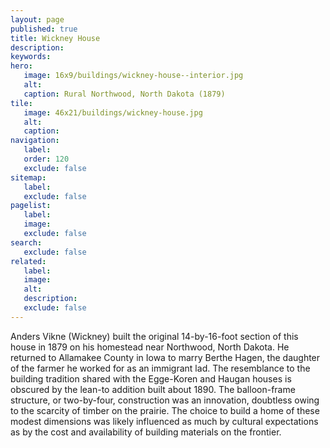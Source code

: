 ```yaml
---
layout: page
published: true
title: Wickney House
description:
keywords:
hero:
   image: 16x9/buildings/wickney-house--interior.jpg
   alt:
   caption: Rural Northwood, North Dakota (1879)
tile:
   image: 46x21/buildings/wickney-house.jpg
   alt:
   caption: 
navigation:
   label:
   order: 120
   exclude: false
sitemap:
   label:
   exclude: false
pagelist:
   label:
   image:
   exclude: false  
search:
   exclude: false
related:
   label:
   image:
   alt:
   description:
   exclude: false
---
```

Anders Vikne (Wickney) built the original 14-by-16-foot section of this house in 1879 on his homestead near Northwood, North Dakota. He returned to Allamakee County in Iowa to marry Berthe Hagen, the daughter of the farmer he worked for as an immigrant lad. The resemblance to the building tradition shared with the Egge-Koren and Haugan houses is obscured by the lean-to addition built about 1890. The balloon-frame structure, or two-by-four, construction was an innovation, doubtless owing to the scarcity of timber on the prairie. The choice to build a home of these modest dimensions was likely influenced as much by cultural expectations as by the cost and availability of building materials on the frontier.